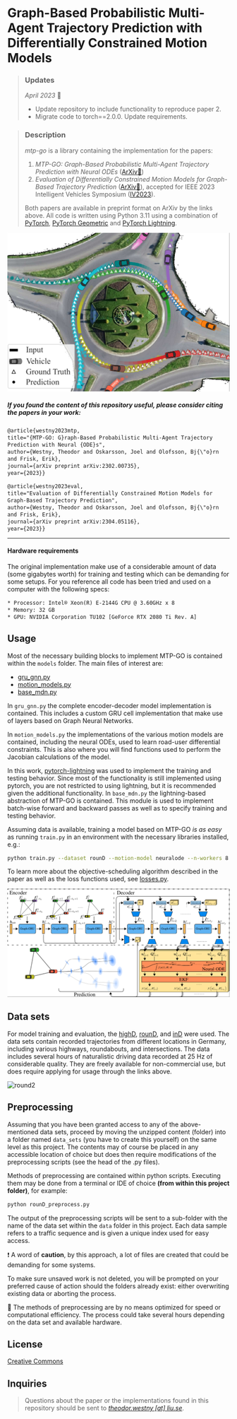 # Graph-Based Probabilistic Multi-Agent Trajectory Prediction with Differentially Constrained Motion Models

> ### Updates
>  *April 2023* :date:
> - Update repository to include functionality to reproduce paper 2.
> - Migrate code to torch==2.0.0. Update requirements.

> ### Description
> _mtp-go_ is a library containing the implementation for the papers: 
> 1. *MTP-GO: Graph-Based Probabilistic Multi-Agent Trajectory Prediction with Neural ODEs* ([ArXiv:page_with_curl:](https://arxiv.org/abs/2302.00735))
> 2. *Evaluation of Differentially Constrained Motion Models for Graph-Based Trajectory Prediction* ([ArXiv:page_with_curl:](https://arxiv.org/abs/2304.05116)), accepted for IEEE 2023 Intelligent Vehicles Symposium ([IV2023](https://2023.ieee-iv.org/)).
> 
> Both papers are available in preprint format on ArXiv by the links above.
> All code is written using Python 3.11 using a combination of [PyTorch](https://pytorch.org/), [PyTorch Geometric](https://pytorch-geometric.readthedocs.io/en/latest/) and [PyTorch Lightning](https://pytorch-lightning.readthedocs.io/en/latest/).

<p align="center">
  <img width="600" src="img/first_page.png">
</p>

##### If you found the content of this repository useful, please consider citing the papers in your work:
```
@article{westny2023mtp,
title="{MTP-GO: G}raph-Based Probabilistic Multi-Agent Trajectory Prediction with Neural {ODE}s",
author={Westny, Theodor and Oskarsson, Joel and Olofsson, Bj{\"o}rn and Frisk, Erik},
journal={arXiv preprint arXiv:2302.00735},
year={2023}}
```

```
@article{westny2023eval,
title="Evaluation of Differentially Constrained Motion Models for Graph-Based Trajectory Prediction",
author={Westny, Theodor and Oskarsson, Joel and Olofsson, Bj{\"o}rn and Frisk, Erik},
journal={arXiv preprint arXiv:2304.05116},
year={2023}}
```
***

#### Hardware requirements

The original implementation make use of a considerable amount of data (some gigabytes worth) for training and testing which can be demanding for some setups. For you reference all code has been tried and used on a computer with the following specs:
```
* Processor: Intel® Xeon(R) E-2144G CPU @ 3.60GHz x 8
* Memory: 32 GB
* GPU: NVIDIA Corporation TU102 [GeForce RTX 2080 Ti Rev. A]
```

## Usage

Most of the necessary building blocks to implement MTP-GO is contained within the `models` folder. 
The main files of interest are:
- [gru_gnn.py](models/gru_gnn.py)
- [motion_models.py](models/motion_models.py)
- [base_mdn.py](base_mdn.py)

In `gru_gnn.py` the complete encoder-decoder model implementation is contained.
This includes a custom GRU cell implementation that make use of layers based on Graph Neural Networks.

In `motion_models.py` the implementations of the various motion models are contained, including the neural ODEs, used to learn road-user differential constraints. 
This is also where you will find functions used to perform the Jacobian calculations of the model.

In this work, [pytorch-lightning](https://pytorch-lightning.readthedocs.io/en/latest/) was used to implement the training and testing behavior.
Since most of the functionality is still implemented using pytorch, you are not restricted to using lightning, but it is recommended given the additional functionality.
In `base_mdn.py` the lightning-based abstraction of MTP-GO is contained.
This module is used to implement batch-wise forward and backward passes as well as to specify training and testing behavior.

Assuming data is available, training a model based on MTP-GO *is as easy* as running `train.py` in an environment with the necessary libraries installed, e.g.:
```bash
python train.py --dataset rounD --motion-model neuralode --n-workers 8 --hidden-size 128
```
To learn more about the objective-scheduling algorithm described in the paper as well as the loss functions used, see [losses.py](losses.py).

![Schematics of MTP-GO](img/model.png)

## Data sets

For model training and evaluation, the [highD](https://www.highd-dataset.com/), [rounD](https://www.round-dataset.com/), and [inD](https://www.ind-dataset.com/) were used. The data sets contain recorded trajectories from different locations in Germany, including various highways, roundabouts, and intersections. The data includes several hours of naturalistic driving data recorded at 25 Hz of considerable quality.
They are freely available for non-commercial use, but does require applying for usage through the links above.

![round2](https://user-images.githubusercontent.com/60364134/220960422-4e7d7e13-c9b3-42af-99d3-a61eb6406e1e.gif)


## Preprocessing

Assuming that you have been granted access to any of the above-mentioned data sets, proceed by moving the unzipped content (folder) into a folder named `data_sets` (you have to create this yourself) on the same level as this project. 
The contents may of course be placed in any accessible location of choice but does then require modifications of the preprocessing scripts (see the head of the .py files).

Methods of preprocessing are contained within python scripts. Executing them may be done from a terminal or IDE of choice **(from within this project folder)**, for example: 
```bash
python rounD_preprocess.py
```

The output of the preprocessing scripts will be sent to a sub-folder with the name of the data set within the `data` folder in this project. 
Each data sample refers to a traffic sequence and is given a unique index used for easy access. 

:exclamation: A word of **caution**, by this approach, a lot of files are created that could be demanding for some systems.

To make sure unsaved work is not deleted, you will be prompted on your preferred cause of action should the folders already exist: either overwriting existing data or aborting the process.

:triangular_flag_on_post: The methods of preprocessing are by no means optimized for speed or computational efficiency.
The process could take several hours depending on the data set and available hardware. 

## License
[Creative Commons](https://creativecommons.org/licenses/by-sa/4.0/)

## Inquiries
> Questions about the paper or the implementations found in this repository should be sent to [_theodor.westny [at] liu.se_](https://liu.se/en/employee/thewe60).
